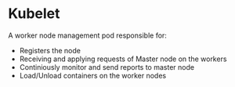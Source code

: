 # Kubelet
A worker node management pod responsible for: 
- Registers the node 
- Receiving and applying requests of Master node on the workers
- Continiously monitor and send reports to master node 
- Load/Unload containers on the worker nodes
